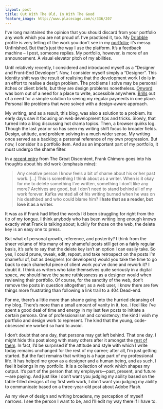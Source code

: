 ```yaml
---
layout: post
title: Out With The Old, In With The Good
feature_image: http://www.placecage.com/c/336/207
---
```


I’ve long maintained the opinion that you should discard from your portfolio any work which you are not proud of. I’ve practiced it, too. My [Dribbble](http://dribbble.com/dte) profile is very telling of the work you don’t see in my [portfolio](/portfolio); it’s messy. Unfinished. But that’s just the way I use the platform. It’s a feedback machine – I post, someone replies. My portfolio, however, is more of an announcement. A visual elevator pitch of my abilities.

Until relatively recently, I considered and introduced myself as a “Designer and Front-End Developer”. Now, I consider myself simply a “Designer”. This identity shift was the result of realising that the development work I do is in an effort to realise a design problem. The problems I solve may be personal itches or client briefs, but they are design problems nonetheless. [Onword](http://onword.co) was born out of a need for a place to write, accessible anywhere. [Brills](http://brills.me) out of a need for a simple solution to seeing my regular payments in one place. Personal life problems that were solved with a design-aware approach.

My writing, and as a result, this blog, was also a solution to a problem. Its early days saw it focusing on web development tips and tricks. Slowly, that turned into a blog discussing hot drama topics. Then, a browser quirks log. Though the last year or so has seen my writing shift focus to broader fields. Design, attitude, and problem solving in a much wider sense. My writing once served as a backlog; a personal reference of my own progression. But now, I consider it a portfolio item. And as an important part of my portfolio, it must undergo the shame filter.

In a [recent entry](http://thegreatdiscontent.com/frank-chimero) from The Great Discontent, Frank Chimero goes into his thoughts about his old work (emphasis mine):

> Any creative person I know feels a bit of shame about his or her past work. […] This is something I think about as a writer. When is it okay for me to delete something I’ve written, something I don’t like any more? Archives are good, but I don’t need to stand behind all of my work forever. Kafka wanted all of his writing burned when he was on his deathbed and who could blame him? **I hate that as a reader, but love it as a writer.**

It was as if Frank had lifted the words I’d been struggling for right from the tip of my tongue. I think anybody who has been writing long enough knows exactly what Frank is talking about; luckily for those on the web, the delete key is an easy one to press.

But what of personal growth, reference, and posterity? I think from the sheer volume of hits many of my shameful posts still get on a fairly regular basis, it’s safe to say that the delete key isn’t an option I can easily take. So yes, I could prune, tweak, edit, repost, and take retrospect on the posts I’m shameful of, but as designers (or developers) would you take the time to go back to each shameful piece of client work you’ve done and rework it? I doubt it. I think as writers who take themselves quite seriously in a digital space, we should have the same ruthlessness as a designer would when reviewing their portfolio. Of course, for the sanctity of the web, don’t remove the posts in question altogether; as a web user, I know there are few things more frustrating than following a link trail to a 404 Dead-end.

For me, there’s a little more than shame going into the hurried cleansing of my blog. There’s more than a small amount of vanity in it, too. I feel like I’ve spent a good deal of time and energy in my last few posts to initiate a certain persona. One of professionalism and consistency; the kind I wish my portfolio and design work to represent. The kind that the young, code-obsessed me worked so hard to avoid.

I don’t doubt that one day, that persona may get left behind. That one day, I might hide this post along with many others after it amongst the [rest of them](/archive). In fact, I’d be surprised if the attitude and style with which I write today remains unchanged for the rest of my career; after all, I’m just getting started. But the fact remains that writing is a huge part of my professional life. It has helped me grow as a designer and a human being, and as such, I feel it belongs in my portfolio. It is a collection of work which shapes my output. It’s part of the person that my employers—past, present, and future—are paying. And just like I don’t want you judging my ability based on the table-filled designs of my first web work, I don’t want you judging my ability to communicate based on a three-year-old post about Adobe Flash.

As my view of design and writing broadens, my perception of myself narrows. I see the person I want to be, and I’ll edit my way there if I have to.